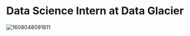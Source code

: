 # Data Science Intern at Data Glacier
![1608048091811](https://user-images.githubusercontent.com/53154449/217066956-c1e57a17-7e96-4a27-9613-7631035d7721.jpg)
